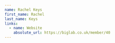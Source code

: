 ```yaml
---
name: Rachel Keys
first_name: Rachel
last_name: Keys
links:
  - name: Website
    absolute_url: https://biglab.co.uk/member/40
---
```

